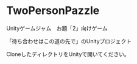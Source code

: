 # TwoPersonPazzle

Unityゲームジャム　お題「2」向けゲーム

「待ち合わせはこの道の先で」のUnityプロジェクト


CloneしたディレクトリをUnityで開いてください。
